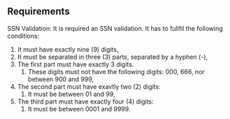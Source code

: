 ## Requirements
SSN Validation: It is required an SSN validation.
It has to fullfil the following conditions:
1. It must have exactly nine (9) digits,
2. It must be separated in three (3) parts, separated by a hyphen (-),
3. The first part must have exactly 3 digits.
    1. These digits must not have the following digits: 000, 666, nor between 900 and 999,
4. The second part must have exavtly two (2) digits:
    1. It must be between 01 and 99,
5. The third part must have exactly four (4) digits:
    1. It must be between 0001 and 9999.
